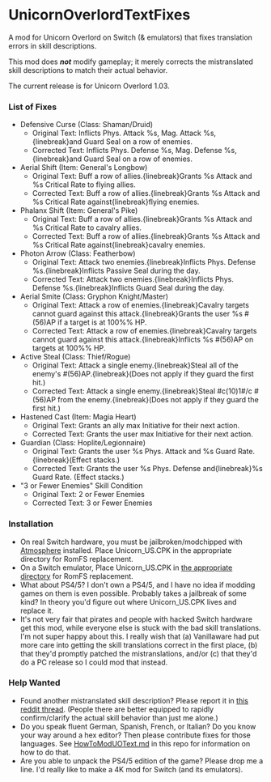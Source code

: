 # UnicornOverlordTextFixes
A mod for Unicorn Overlord on Switch (& emulators) that fixes translation errors in skill descriptions.

This mod does ***not*** modify gameplay; it merely corrects the mistranslated skill descriptions to match their actual behavior.

The current release is for Unicorn Overlord 1.03.

### List of Fixes


- Defensive Curse (Class: Shaman/Druid)
  - Original Text: Inflicts Phys. Attack %s, Mag. Attack %s,{linebreak}and Guard Seal on a row of enemies.
  - Corrected Text: Inflicts Phys. Defense %s, Mag. Defense %s,{linebreak}and Guard Seal on a row of enemies.
- Aerial Shift (Item: General's Longbow)
  - Original Text: Buff a row of allies.{linebreak}Grants %s Attack and %s Critical Rate to flying allies.
  - Corrected Text: Buff a row of allies.{linebreak}Grants %s Attack and %s Critical Rate against{linebreak}flying enemies.
- Phalanx Shift (Item: General's Pike)
  - Original Text: Buff a row of allies.{linebreak}Grants %s Attack and %s Critical Rate to cavalry allies.
  - Corrected Text: Buff a row of allies.{linebreak}Grants %s Attack and %s Critical Rate against{linebreak}cavalry enemies.
- Photon Arrow (Class: Featherbow)
  - Original Text: Attack two enemies.{linebreak}Inflicts Phys. Defense %s.{linebreak}Inflicts Passive Seal during the day.
  - Corrected Text: Attack two enemies.{linebreak}Inflicts Phys. Defense %s.{linebreak}Inflicts Guard Seal during the day.
- Aerial Smite (Class: Gryphon Knight/Master)
  - Original Text: Attack a row of enemies.{linebreak}Cavalry targets cannot guard against this attack.{linebreak}Grants the user %s #(56)AP if a target is at 100%% HP.
  - Corrected Text: Attack a row of enemies.{linebreak}Cavalry targets cannot guard against this attack.{linebreak}Inflicts %s #(56)AP on targets at 100%% HP.
- Active Steal (Class: Thief/Rogue)
  - Original Text: Attack a single enemy.{linebreak}Steal all of the enemy's #(56)AP.{linebreak}(Does not apply if they guard the first hit.)
  - Corrected Text: Attack a single enemy.{linebreak}Steal #c(10)1#/c #(56)AP from the enemy.{linebreak}(Does not apply if they guard the first hit.)
- Hastened Cast (Item: Magia Heart)
  - Original Text: Grants an ally max Initiative for their next action.
  - Corrected Text: Grants the user max Initiative for their next action.
- Guardian (Class: Hoplite/Legionnaire)
  - Original Text: Grants the user %s Phys. Attack and %s Guard Rate.{linebreak}(Effect stacks.)
  - Corrected Text: Grants the user %s Phys. Defense and{linebreak}%s Guard Rate. (Effect stacks.)
- "3 or Fewer Enemies" Skill Condition
  - Original Text: 2 or Fewer Enemies
  - Corrected Text: 3 or Fewer Enemies

### Installation
- On real Switch hardware, you must be jailbroken/modchipped with [Atmosphere](https://github.com/Atmosphere-NX/Atmosphere/releases) installed. Place Unicorn_US.CPK in the appropriate directory for RomFS replacement.
- On a Switch emulator, Place Unicorn_US.CPK in [the appropriate directory](https://github.com/Ryujinx/Ryujinx/wiki/Ryujinx-Setup-&-Configuration-Guide#managing-mods) for RomFS replacement.
- What about PS4/5? I don't own a PS4/5, and I have no idea if modding games on them is even possible. Probably takes a jailbreak of some kind? In theory you'd figure out where Unicorn_US.CPK lives and replace it.
- It's not very fair that pirates and people with hacked Switch hardware get this mod, while everyone else is stuck with the bad skill translations. I'm not super happy about this. I really wish that (a) Vanillaware had put more care into getting the skill translations correct in the first place, (b) that they'd promptly patched the mistranslations, and/or (c) that they'd do a PC release so I could mod that instead.

### Help Wanted

- Found another mistranslated skill description? Please report it in [this reddit thread](https://www.reddit.com/r/UnicornOverlord/comments/1bvcvqp/collecting_and_fixing_translation_errors_in_skill/). (People there are better equipped to rapidly confirm/clarify the actual skill behavior than just me alone.)
- Do you speak fluent German, Spanish, French, or Italian? Do you know your way around a hex editor? Then please contribute fixes for those languages. See [HowToModUOText.md](HowToModUOText.md) in this repo for information on how to do that.
- Are you able to unpack the PS4/5 edition of the game? Please drop me a line. I'd really like to make a 4K mod for Switch (and its emulators).

